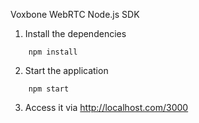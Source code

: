 Voxbone WebRTC Node.js SDK

1. Install the dependencies

```
    npm install
```
    
2. Start the application

```
    npm start
```    

3. Access it via http://localhost.com/3000
